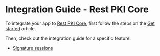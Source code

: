 ﻿# Integration Guide - Rest PKI Core

To integrate your app to [Rest PKI Core](../index.md), first follow the steps on the [Get started](get-started.md) article.

Then, check out the integration guide for a specific feature:

* [Signature sessions](signature-sessions.md)
